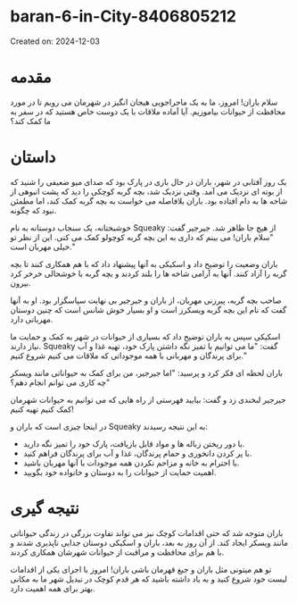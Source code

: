 # baran-6-in-City-8406805212

Created on: 2024-12-03

**مقدمه**
=================

سلام باران! امروز، ما به یک ماجراجویی هیجان انگیز در شهرمان می رویم تا در مورد محافظت از حیوانات بیاموزیم. آیا آماده ملاقات با یک دوست خاص هستید که در سفر به ما کمک کند؟

**داستان**
=========

یک روز آفتابی در شهر، باران در حال بازی در پارک بود که صدای میو ضعیفی را شنید که از بوته ای نزدیک می آمد. وقتی نزدیک شد، بچه گربه کوچکی را دید که پشت انبوهی از شاخه ها به دام افتاده بود. باران بلافاصله می خواست به بچه گربه کمک کند، اما مطمئن نبود که چگونه.

 خوشبختانه، یک سنجاب دوستانه به نام Squeaky از هیچ جا ظاهر شد. جیرجیر گفت: "سلام باران! می بینم که داری به این بچه گربه کوچولو کمک می کنی. این از نظر تو خیلی مهربان است."

باران وضعیت را توضیح داد و اسکیکی به آنها پیشنهاد داد که با هم همکاری کنند تا بچه گربه را آزاد کنند. آنها به آرامی شاخه ها را بلند کردند و بچه گربه با خوشحالی خرخر کرد بیرون.

صاحب بچه گربه، پیرزنی مهربان، از باران و جیرجیر بی نهایت سپاسگزار بود. او به آنها گفت که نام این بچه گربه ویسکرز است و او بسیار خوش شانس است که چنین دوستان مهربانی دارد.

اسکیکی سپس به باران توضیح داد که بسیاری از حیوانات در شهر به کمک و حمایت ما نیاز دارند. Squeaky گفت: "ما می توانیم با تمیز نگه داشتن پارک خود، تهیه غذا و آب برای پرندگان و مهربانی با همه موجوداتی که ملاقات می کنیم شروع کنیم."

باران لحظه ای فکر کرد و پرسید: "اما جیرجیر، من برای کمک به حیواناتی مانند ویسکر چه کاری می توانم انجام دهم؟"

جیرجیر لبخندی زد و گفت: بیایید فهرستی از راه هایی که می توانیم به حیوانات شهرمان کمک کنیم تهیه کنیم!

در اینجا چیزی است که باران و Squeaky به این نتیجه رسیدند:

* با دور ریختن زباله ها و مواد قابل بازیافت، پارک خود را تمیز نگه دارید.
* با پر کردن دانخوری و حمام پرندگان، غذا و آب برای پرندگان فراهم کنید.
* با احترام به خانه و مزاحم نکردن همه موجودات با آنها مهربان باشید.
* اهمیت حمایت از حیوانات را به دوستان و خانواده خود بگویید.

**نتیجه گیری**
===============

باران متوجه شد که حتی اقدامات کوچک نیز می تواند تفاوت بزرگی در زندگی حیواناتی مانند ویسکر ایجاد کند. از آن روز به بعد، باران و اسکیکی دوستان جدایی ناپذیری شدند و با هم برای محافظت و مراقبت از حیوانات شهرشان همکاری کردند.

تو هم میتونی مثل باران و جیغ قهرمان باشی باران! امروز با اجرای یکی از اقدامات لیست خود شروع کنید و به یاد داشته باشید که هر قدم کوچک در تبدیل شهر ما به مکانی بهتر برای همه اهمیت دارد.